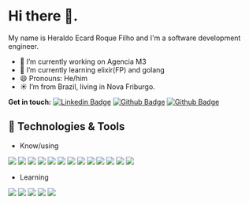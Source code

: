 # Hi there 👋.

My name is Heraldo Ecard Roque Filho and I'm a software development engineer.


- 🔭 I’m currently working on Agencia M3
- 🌱 I’m currently learning elixir(FP) and golang
- 😄 Pronouns: He/him
- ☀️ I’m from Brazil, living in Nova Friburgo.


**Get in touch:**
[![Linkedin Badge](https://img.shields.io/badge/-Heraldo-0072b1?style=flat&logo=Linkedin&logoColor=white&link=https://www.linkedin.com/in/heraldo-ecard-roque-filho-99645698/)](https://www.linkedin.com/in/heraldo-ecard-roque-filho-99645698/) [![Github Badge](https://img.shields.io/badge/-heraldo663-grey?style=flat&logo=github&logoColor=white&link=https://github.com/heraldo663/)](https://github.com/heraldo663/) [![Github Badge](https://img.shields.io/badge/-me@heraldo.tech-4A71BD?style=flat&logo=mail&logoColor=white&link=mailto:me@heraldo.tech)](mailto:me@heraldo.tech)  <!-- ![Profile views](https://gpvc.arturio.dev/heraldo663) -->

## 🔧 Technologies & Tools

 - Know/using
 
![](https://img.shields.io/badge/vS-code-informational?style=flat&logo=vs-code&logoColor=white&color=4A71BD)
![](https://img.shields.io/badge/Code-JavaScript-informational?style=flat&logo=javascript&logoColor=white&color=4A71BD)
![](https://img.shields.io/badge/Code-Php-informational?style=flat&logo=php&logoColor=white&color=4A71BD)
![](https://img.shields.io/badge/Code-Typescript-informational?style=flat&logo=typescript&logoColor=white&color=4A71BD)
![](https://img.shields.io/badge/Code-Vue-informational?style=flat&logo=vue.js&logoColor=white&color=4A71BD)
![](https://img.shields.io/badge/Code-React-informational?style=flat&logo=react&logoColor=white&color=4A71BD)
![](https://img.shields.io/badge/Shell-Bash-informational?style=flat&logo=gnu-bash&logoColor=white&color=4A71BD)
![](https://img.shields.io/badge/Tools-PostgreSQL-informational?style=flat&logo=postgresql&logoColor=white&color=4A71BD)
![](https://img.shields.io/badge/Tools-Redis-informational?style=flat&logo=redis&logoColor=white&color=4A71BD)
![](https://img.shields.io/badge/Tools-Docker-informational?style=flat&logo=docker&logoColor=white&color=4A71BD)
![](https://img.shields.io/badge/Cloud-Digital_Ocean-informational?style=flat&logo=digitalocean&logoColor=white&color=4A71BD)
![](https://img.shields.io/badge/OS-Windows-informational?style=flat&logo=Windows&logoColor=white&color=4A71BD)
![](https://img.shields.io/badge/OS-WSL-informational?style=flat&logo=linux&logoColor=white&color=4A71BD)

- Learning

![](https://img.shields.io/badge/Code-Golang-informational?style=flat&logo=go&logoColor=white&color=4A71BD)
![](https://img.shields.io/badge/Code-Elixir-informational?style=flat&logo=elixir&logoColor=white&color=4A71BD)
![](https://img.shields.io/badge/Code-Rust-informational?style=flat&logo=rust&logoColor=white&color=4A71BD)
![](https://img.shields.io/badge/Code-Make-informational?style=flat&logo=cmake&logoColor=white&color=4A71BD)
![](https://img.shields.io/badge/Tools-Kubernetes-informational?style=flat&logo=kubernetes&logoColor=white&color=4A71BD)

